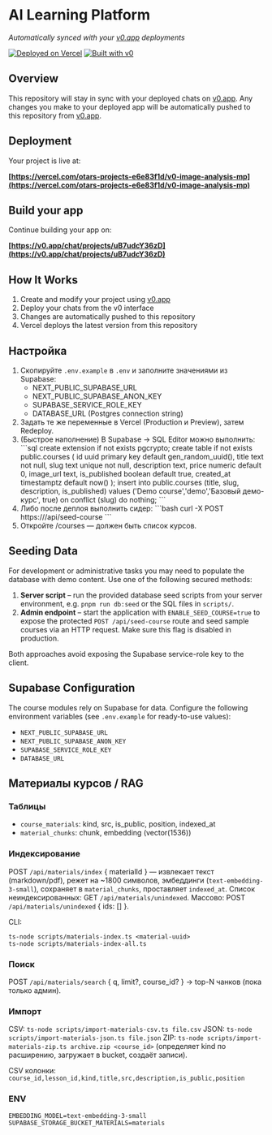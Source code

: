 # AI Learning Platform

*Automatically synced with your [v0.app](https://v0.app) deployments*

[![Deployed on Vercel](https://img.shields.io/badge/Deployed%20on-Vercel-black?style=for-the-badge&logo=vercel)](https://vercel.com/otars-projects-e6e83f1d/v0-image-analysis-mp)
[![Built with v0](https://img.shields.io/badge/Built%20with-v0.app-black?style=for-the-badge)](https://v0.app/chat/projects/uB7udcY36zD)

## Overview

This repository will stay in sync with your deployed chats on [v0.app](https://v0.app).
Any changes you make to your deployed app will be automatically pushed to this repository from [v0.app](https://v0.app).

## Deployment

Your project is live at:

**[https://vercel.com/otars-projects-e6e83f1d/v0-image-analysis-mp](https://vercel.com/otars-projects-e6e83f1d/v0-image-analysis-mp)**

## Build your app

Continue building your app on:

**[https://v0.app/chat/projects/uB7udcY36zD](https://v0.app/chat/projects/uB7udcY36zD)**

## How It Works

1. Create and modify your project using [v0.app](https://v0.app)
2. Deploy your chats from the v0 interface
3. Changes are automatically pushed to this repository
4. Vercel deploys the latest version from this repository

## Настройка

1) Скопируйте `.env.example` в `.env` и заполните значениями из Supabase:
   - NEXT_PUBLIC_SUPABASE_URL
   - NEXT_PUBLIC_SUPABASE_ANON_KEY
   - SUPABASE_SERVICE_ROLE_KEY
   - DATABASE_URL (Postgres connection string)
2) Задать те же переменные в Vercel (Production и Preview), затем Redeploy.
3) (Быстрое наполнение) В Supabase → SQL Editor можно выполнить:
   \`\`\`sql
   create extension if not exists pgcrypto;
   create table if not exists public.courses (
     id uuid primary key default gen_random_uuid(),
     title text not null,
     slug text unique not null,
     description text,
     price numeric default 0,
     image_url text,
     is_published boolean default true,
     created_at timestamptz default now()
   );
   insert into public.courses (title, slug, description, is_published)
   values ('Demo course','demo','Базовый демо-курс', true)
   on conflict (slug) do nothing;
   \`\`\`
4) Либо после деплоя выполнить сидер:
   \`\`\`bash
   curl -X POST https://<your-vercel-domain>/api/seed-course
   \`\`\`
5) Откройте /courses — должен быть список курсов.

## Seeding Data

For development or administrative tasks you may need to populate the database
with demo content. Use one of the following secured methods:

1. **Server script** – run the provided database seed scripts from your server
   environment, e.g. `pnpm run db:seed` or the SQL files in `scripts/`.
2. **Admin endpoint** – start the application with `ENABLE_SEED_COURSE=true` to
   expose the protected `POST /api/seed-course` route and seed sample courses via
   an HTTP request. Make sure this flag is disabled in production.

Both approaches avoid exposing the Supabase service-role key to the client.

## Supabase Configuration

The course modules rely on Supabase for data. Configure the following environment variables (see `.env.example` for ready-to-use values):

- `NEXT_PUBLIC_SUPABASE_URL`
- `NEXT_PUBLIC_SUPABASE_ANON_KEY`
- `SUPABASE_SERVICE_ROLE_KEY`
- `DATABASE_URL`

## Материалы курсов / RAG

### Таблицы
- `course_materials`: kind, src, is_public, position, indexed_at
- `material_chunks`: chunk, embedding (vector(1536))

### Индексирование
POST `/api/materials/index` { materialId } — извлекает текст (markdown/pdf), режет на ~1800 символов, эмбеддинги (`text-embedding-3-small`), сохраняет в `material_chunks`, проставляет `indexed_at`.
Список неиндексированных: GET `/api/materials/unindexed`.
Массово: POST `/api/materials/unindexed` { ids: [] }.

CLI:
```
ts-node scripts/materials-index.ts <material-uuid>
ts-node scripts/materials-index-all.ts
```

### Поиск
POST `/api/materials/search` { q, limit?, course_id? } → top-N чанков (пока только админ).

### Импорт
CSV: `ts-node scripts/import-materials-csv.ts file.csv`
JSON: `ts-node scripts/import-materials-json.ts file.json`
ZIP: `ts-node scripts/import-materials-zip.ts archive.zip <course_id>` (определяет kind по расширению, загружает в bucket, создаёт записи).

CSV колонки: `course_id,lesson_id,kind,title,src,description,is_public,position`

### ENV
```
EMBEDDING_MODEL=text-embedding-3-small
SUPABASE_STORAGE_BUCKET_MATERIALS=materials
```
